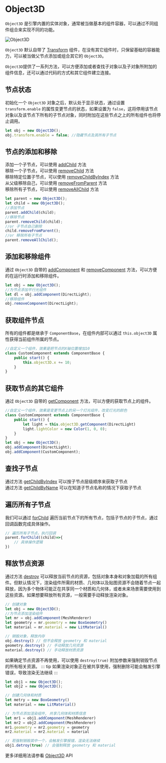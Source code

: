 # Object3D
`Object3D` 是引擎内置的实体对象，通常被当做基本的组件容器，可以通过不同组件组合来实现不同的功能。    

![Object3D](/images/Object3D.svg)

`Object3D` 默认自带了 [Transform](/guide/core/transform) 组件，在没有其它组件时，只保留基础的容器能力，可以被当做父节点添加或组合其它的 `Object3D`。  

`Object3D`提供了一系列方法，可以方便添加或者查找子对象以及子对象所附加的组件信息，还可以通过代码的方式和其它组件建立连接。


## 节点状态

初始化一个 `Object3D` 对象之后，默认处于显示状态，通过设置 `transform.enable` 的属性变更节点的状态，如果设置为 `false`，这将停用该节点对象以及该节点下所有的子节点对象，同时附加在这些节点之上的所有组件也将停止调用。
```ts
let obj = new Object3D();
obj.transform.enable = false; //隐藏节点及其所有子节点
```

## 节点的添加和移除
添加一个子节点，可以使用 [addChild](/api/classes/Object3D#addchild) 方法   
移除一个子节点，可以使用 [removeChild](/api/classes/Object3D#removeChild) 方法   
移除特定位置子节点，可以使用 [removeChildByIndex](/api/classes/Object3D#removeChildByIndex) 方法   
从父级移除自己，可以使用 [removeFromParent](/api/classes/Object3D#removeFromParent) 方法   
移除所有子节点，可以使用 [removeAllChild](/api/classes/Object3D#removeAllChild) 方法   

```ts
let parent = new Object3D();
let child = new Object3D();
//添加节点
parent.addChild(child);
//移除节点
parent.removeChild(child);
//or 子节点自己删除
child.removeFromParent();
//or 移除所有子节点
parent.removeAllChild();
```

## 添加和移除组件
通过 `Object3D` 自带的 [addComponent](/api/classes/Object3D#addComponent) 和 [removeComponent](/api/classes/Object3D#removeComponent) 方法，可以方便的在运行时添加和移除组件。

```ts
let obj = new Object3D();
//为节点添加平行光组件
let dl = obj.addComponent(DirectLight);
//移除组件
obj.removeComponent(DirectLight);
```

## 获取组件节点
所有的组件都是继承于 `ComponentBase`，在组件内部可以通过 `this.object3D` 属性获得当前组件所属的节点。
```ts
//自定义一个组件，效果是把节点的X轴位置增加10
class CustomComponent extends ComponentBase {
    public start() {
        this.object3D.x += 10;
    } 
}
```

## 获取节点的其它组件
通过 `Object3D` 自带的 [getComponent](/api/classes/Object3D#getComponent) 方法，可以方便的获取节点上的组件。
```ts
//自定义一个组件，效果是变更节点上的另一个灯光组件，改变灯光的颜色
class CustomComponent extends ComponentBase {
    public start() {
        let light = this.object3D.getComponent(DirectLight)
        light.lightColor = new Color(1, 0, 0);
    } 
}
let obj = new Object3D();
obj.addComponent(DirectLight);
obj.addComponent(CustomComponent);
```

## 查找子节点
通过方法 [getChildByIndex](/api/classes/Object3D#getChildByIndex) 可以按子节点层级顺序来获取子节点   
通过方法 [getChildByName](/api/classes/Object3D#getChildByName) 可以在知道子节点名称的情况下获取子节点

## 遍历所有子节点
我们可以通过 [forChild](/api/classes/Object3D#forChild) 遍历当前节点下的所有节点，包括子节点的子节点，通过回调函数完成具体操作。
```ts
// 遍历所有子节点，执行回调
parent.forChild((child)=>{
    // 具体操作逻辑
})
```

## 释放节点资源
通过方法 [destroy](/api/classes/Object3D#destroy) 可以释放当前节点的资源，包括对象本身和对象加载的所有组件。但默认情况下，渲染组件所需的材质、几何体以及贴图资源不会随着节点一起释放，因为多个物体可能正在共享同一个材质和几何体，或者未来场景需要使用到这些资源。如果想要释放所有资源，一般需要手动释放渲染对象。
```ts
// 创建对象
let obj = new Object3D();
//为节点添加渲染组件
let mr = obj.addComponent(MeshRenderer)
let geometry = mr.geometry = new BoxGeometry()
let material = mr.material = new LitMaterial()

// 销毁对象，释放内存
obj.destroy() // 但不会释放 geometry 和 material
geometry.destroy() // 手动释放几何资源
material.destroy() // 手动释放材质资源
```
如果确定节点资源不再使用，可以使用 `destroy(true)` 附加参数来强制销毁节点的所有相关资源。
::: tip
如果渲染对象正在被共享使用，强制删除可能会触发引擎错误，导致渲染无法继续
:::
```ts
let obj1 = new Object3D();
let obj2 = new Object3D();

// 创建几何体和材质
let metry = new BoxGeometry()
let material = new LitMaterial()

// 为节点添加渲染组件, 共享几何体和材质信息
let mr1 = obj1.addComponent(MeshRenderer)
let mr2 = obj2.addComponent(MeshRenderer)
mr1.geometry = mr2.geometry = geometry
mr2.material = mr2.material = material

// 若强制销毁其中一个，会触发引擎报错，渲染无法继续
obj1.detroy(true) // 会强制释放 geometry 和 material
```

更多详细用法请参看 [Object3D](/api/classes/Object3D) API



